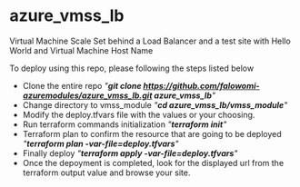 # azure_vmss_lb

Virtual Machine Scale Set behind a Load Balancer and a test site with Hello World and Virtual Machine Host Name

To deploy using this repo, please following the steps listed below

* Clone the entire repo *"**git clone https://github.com/falowomi-azuremodules/azure_vmss_lb.git azure_vmss_lb**"*
* Change directory to vmss_module *"**cd azure_vmss_lb/vmss_module**"*
* Modify the deploy.tfvars file with the values or your choosing.
* Run terraform commands initialization *"**terraform init**"*
* Terraform plan to confirm the resource that are going to be deployed *"**terraform plan -var-file=deploy.tfvars**"*
* Finally deploy *"**terraform apply -var-file=deploy.tfvars**"*
* Once the depoyment is completed, look for the displayed url from the terraform output value and browse your site.